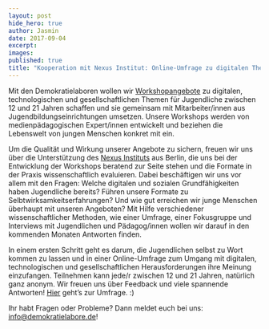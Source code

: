 ```yaml
---
layout: post
hide_hero: true
author: Jasmin
date: 2017-09-04
excerpt: 
images:
published: true
title: "Kooperation mit Nexus Institut: Online-Umfrage zu digitalen Themen"
---	
```

Mit den Demokratielaboren wollen wir [Workshopangebote](https://demokratielabore.de/angebote) zu digitalen, technologischen und gesellschaftlichen Themen für Jugendliche zwischen 12 und 21 Jahren schaffen und sie gemeinsam mit Mitarbeiter/innen aus Jugendbildungseinrichtungen umsetzen. Unsere Workshops werden von medienpädagogischen Expert/innen entwickelt und beziehen die Lebenswelt von jungen Menschen konkret mit ein. 

Um die Qualität und Wirkung unserer Angebote zu sichern, freuen wir uns über die Unterstützung des [Nexus Instituts](http://www.nexusinstitut.de/) aus Berlin, die uns bei der Entwicklung der Workshops beratend zur Seite stehen und die Formate in der Praxis wissenschaftlich evaluieren. Dabei beschäftigen wir uns vor allem mit den Fragen: Welche digitalen und sozialen Grundfähigkeiten haben Jugendliche bereits? Führen unsere Formate zu Selbtwirksamkeitserfahrungen? Und wie gut erreichen wir junge Menschen überhaupt mit unseren Angeboten? Mit Hilfe verschiedener wissenschaftlicher Methoden, wie einer Umfrage, einer Fokusgruppe und Interviews mit Jugendlichen und Pädagog/innen wollen wir darauf in den kommenden Monaten Antworten finden.      

In einem ersten Schritt geht es darum, die Jugendlichen selbst zu Wort kommen zu lassen und in einer Online-Umfrage zum Umgang mit digitalen, technologischen und gesellschaftlichen Herausforderungen ihre Meinung einzufangen. Teilnehmen kann jede/r zwischen 12 und 21 Jahren, natürlich ganz anonym. Wir freuen uns über Feedback und viele spannende Antworten! 
<a class="highlight-cyan" href="http://s521291175.online.de/limesurvey/index.php/263524?lang=de">Hier</a> geht’s zur Umfrage. :) 

Ihr habt Fragen oder Probleme? Dann meldet euch bei uns: info@demokratielabore.de! 
